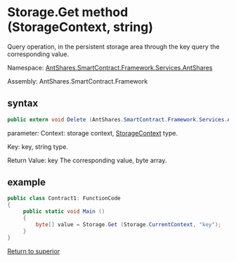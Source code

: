 # Storage.Get method (StorageContext, string)

Query operation, in the persistent storage area through the key query the corresponding value.

Namespace: [AntShares.SmartContract.Framework.Services.AntShares](../../AntShares.md)

Assembly: AntShares.SmartContract.Framework

## syntax

```c#
public extern void Delete (AntShares.SmartContract.Framework.Services.AntShares.StorageContext context, string key)
```

parameter:
Context: storage context, [StorageContext](../StorageContex.md) type.

Key: key, string type.

Return Value: key The corresponding value, byte array.

## example

```c#
public class Contract1: FunctionCode
{
     public static void Main ()
     {
         byte[] value = Storage.Get (Storage.CurrentContext, "key");
     }
}
```



[Return to superior](../Storage.md)
